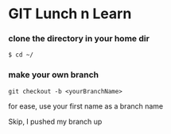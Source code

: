 # GIT Lunch n Learn 

### clone the directory in your home dir 
`$ cd ~/`

### make your own branch
`git checkout -b <yourBranchName>`

for ease, use your first name as a branch name

Skip, I pushed my branch up